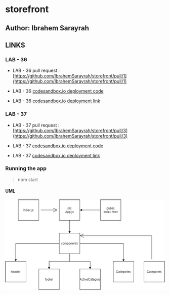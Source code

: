 # storefront

## Author: Ibrahem Sarayrah

## LINKS

### LAB - 36

* LAB - 36 pull request : [https://github.com/IbrahemSarayrah/storefront/pull/1](https://github.com/IbrahemSarayrah/storefront/pull/1)

* LAB - 36 [codesandbox.io deployment code](https://codesandbox.io/s/condescending-allen-xstp4)

* LAB - 36 [codesandbox.io deployment link](https://xstp4.csb.app/)

### LAB - 37

* LAB - 37 pull request : [https://github.com/IbrahemSarayrah/storefront/pull/3](https://github.com/IbrahemSarayrah/storefront/pull/3)

* LAB - 37 [codesandbox.io deployment code](https://codesandbox.io/s/friendly-morning-yun0r)

* LAB - 37 [codesandbox.io deployment link](https://yun0r.csb.app/)

### Running the app

>
> npm start
>

#### UML

![lab-36](./UML/lab-36.png)
